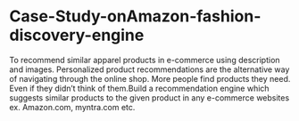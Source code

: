 # Case-Study-onAmazon-fashion-discovery-engine
To recommend similar apparel products in e-commerce using description and images.
Personalized product recommendations are the alternative way of navigating through the online shop. More people find products they need. Even if they didn’t think of them.Build a recommendation engine which suggests similar products to the given product in any e-commerce websites ex. Amazon.com, myntra.com etc.
